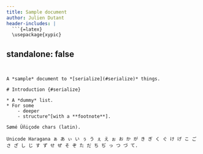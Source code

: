```yaml
---
title: Sample document
author: Julien Dutant
header-includes: |
  ```{=latex}
  \usepackage{xypic}
  ```
standalone: false
---
```


A *sample* document to *[serialize](#serialize)* things.

# Introduction {#serialize}

* A *dummy* list.
* For some 
    - deeper
    - structure^[with a **footnote**].

Sømé Üñiçode chars (latin).

Unicode Haragana ぁ あ ぃ い ぅ う ぇ え ぉ お か が き ぎ く ぐ け げ こ ご さ ざ し じ す ず せ ぜ そ ぞ た だ ち ぢ っ つ づ て.